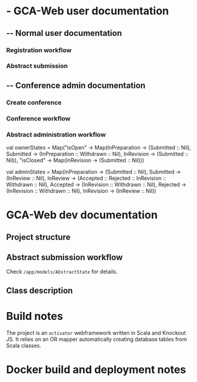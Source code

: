 # - GCA-Web user documentation

## -- Normal user documentation

### Registration workflow

### Abstract submission


## -- Conference admin documentation

### Create conference

### Conference workflow

### Abstract administration workflow

  val ownerStates = Map("isOpen"  -> Map(InPreparation -> (Submitted :: Nil),
                                         Submitted     -> (InPreparation :: Withdrawn :: Nil),
                                         InRevision    -> (Submitted :: Nil)),
                       "isClosed" -> Map(InRevision    -> (Submitted :: Nil)))

  val adminStates = Map(InPreparation -> (Submitted :: Nil),
                        Submitted  -> (InReview :: Nil),
                        InReview   -> (Accepted :: Rejected :: InRevision :: Withdrawn :: Nil),
                        Accepted   -> (InRevision :: Withdrawn :: Nil),
                        Rejected   -> (InRevision :: Withdrawn :: Nil),
                        InRevision -> (InReview :: Nil))


# GCA-Web dev documentation

## Project structure

## Abstract submission workflow

Check `/app/models/AbstractState` for details.

## Class description

# Build notes

The project is an `activator` webframework written in Scala and Knockout JS. It relies on an OR mapper automatically creating database tables from Scala classes. 

# Docker build and deployment notes